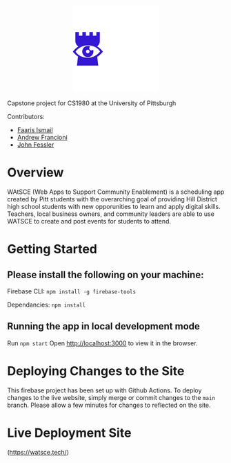 <p align="center">
     <img src="src/logo-white-text.png"/>
</p>
    
Capstone project for CS1980 at the University of Pittsburgh

Contributors:

* [Faaris Ismail](https://github.com/FaarisIsmail)
* [Andrew Francioni](https://github.com/ajf109)
* [John Fessler](https://github.com/Avaex)

# Overview

WAtSCE (Web Apps to Support Community Enablement) is a scheduling app created by Pitt students with the overarching goal of providing Hill District high school students with new opporunities to learn and apply digital skills. Teachers, local business owners, and community leaders are able to use WATSCE to create and post events for students to attend.

# Getting Started

## Please install the following on your machine:

Firebase CLI:
`npm install -g firebase-tools`

Dependancies:
``npm install``

## Running the app in local development mode
Run `npm start`
Open [http://localhost:3000](http://localhost:3000) to view it in the browser.

# Deploying Changes to the Site
This firebase project has been set up with Github Actions. To deploy changes to the live website, simply merge or commit changes to the `main` branch. Please allow a few minutes for changes to reflected on the site.

# Live Deployment Site
(https://watsce.tech/)
